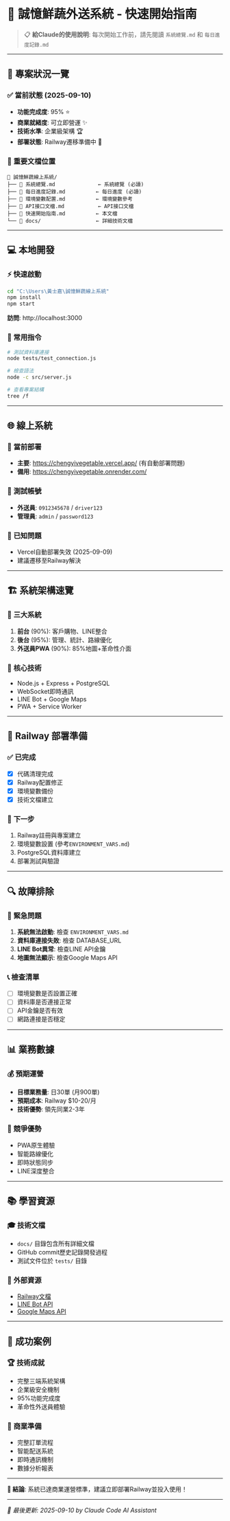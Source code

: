 # 🚀 誠憶鮮蔬外送系統 - 快速開始指南

> 📋 **給Claude的使用說明**: 每次開始工作前，請先閱讀 `系統總覽.md` 和 `每日進度記錄.md`

---

## 🎯 專案狀況一覽

### ✅ **當前狀態** (2025-09-10)
- **功能完成度**: 95% ⭐
- **商業就緒度**: 可立即營運 ✨
- **技術水準**: 企業級架構 🏆
- **部署狀態**: Railway遷移準備中 🚀

### 📂 **重要文檔位置**
```
📁 誠憶鮮蔬線上系統/
├── 📖 系統總覽.md              ← 系統總覽 (必讀)
├── 📅 每日進度記錄.md          ← 每日進度 (必讀)
├── 🔐 環境變數配置.md          ← 環境變數參考
├── 🔗 API接口文檔.md           ← API接口文檔
├── 🚀 快速開始指南.md          ← 本文檔
└── 📁 docs/                  ← 詳細技術文檔
```

---

## 💻 本地開發

### ⚡ 快速啟動
```bash
cd "C:\Users\黃士嘉\誠憶鮮蔬線上系統"
npm install
npm start
```
**訪問**: http://localhost:3000

### 🔧 常用指令
```bash
# 測試資料庫連接
node tests/test_connection.js

# 檢查語法
node -c src/server.js

# 查看專案結構
tree /f
```

---

## 🌐 線上系統

### 📍 **當前部署**
- **主要**: https://chengyivegetable.vercel.app/ (有自動部署問題)
- **備用**: https://chengyivegetable.onrender.com/

### 👥 **測試帳號**
- **外送員**: `0912345678` / `driver123`
- **管理員**: `admin` / `password123`

### 🚨 **已知問題**
- Vercel自動部署失效 (2025-09-09)
- 建議遷移至Railway解決

---

## 🏗️ 系統架構速覽

### 📱 **三大系統**
1. **前台** (90%): 客戶購物、LINE整合
2. **後台** (95%): 管理、統計、路線優化
3. **外送員PWA** (90%): 85%地圖+革命性介面

### 🔧 **核心技術**
- Node.js + Express + PostgreSQL
- WebSocket即時通訊
- LINE Bot + Google Maps
- PWA + Service Worker

---

## 🚀 Railway 部署準備

### ✅ **已完成**
- [x] 代碼清理完成
- [x] Railway配置修正
- [x] 環境變數備份
- [x] 技術文檔建立

### 📝 **下一步**
1. Railway註冊與專案建立
2. 環境變數設置 (參考`ENVIRONMENT_VARS.md`)
3. PostgreSQL資料庫建立
4. 部署測試與驗證

---

## 🔍 故障排除

### 🚨 **緊急問題**
1. **系統無法啟動**: 檢查 `ENVIRONMENT_VARS.md`
2. **資料庫連接失敗**: 檢查 DATABASE_URL
3. **LINE Bot異常**: 檢查LINE API金鑰
4. **地圖無法顯示**: 檢查Google Maps API

### 📞 **檢查清單**
- [ ] 環境變數是否設置正確
- [ ] 資料庫是否連接正常
- [ ] API金鑰是否有效
- [ ] 網路連接是否穩定

---

## 📊 業務數據

### 💰 **預期運營**
- **目標業務量**: 日30單 (月900單)
- **預期成本**: Railway $10-20/月
- **技術優勢**: 領先同業2-3年

### 🎯 **競爭優勢**
- PWA原生體驗
- 智能路線優化
- 即時狀態同步
- LINE深度整合

---

## 📚 學習資源

### 🎓 **技術文檔**
- `docs/` 目錄包含所有詳細文檔
- GitHub commit歷史記錄開發過程
- 測試文件位於 `tests/` 目錄

### 🔗 **外部資源**
- [Railway文檔](https://docs.railway.app/)
- [LINE Bot API](https://developers.line.biz/)
- [Google Maps API](https://developers.google.com/maps)

---

## 🎉 成功案例

### 🏆 **技術成就**
- 完整三端系統架構
- 企業級安全機制
- 95%功能完成度
- 革命性外送員體驗

### 💪 **商業準備**
- 完整訂單流程
- 智能配送系統
- 即時通訊機制
- 數據分析報表

---

**🎯 結論**: 系統已達商業運營標準，建議立即部署Railway並投入使用！

---

*📝 最後更新: 2025-09-10 by Claude Code AI Assistant*